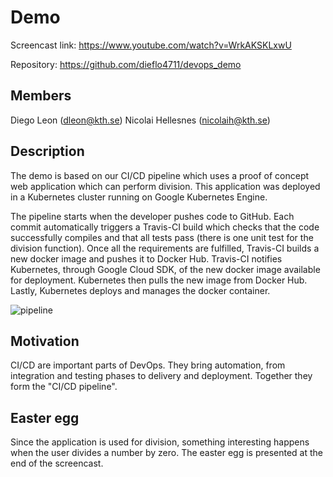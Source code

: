 # Demo
Screencast link: https://www.youtube.com/watch?v=WrkAKSKLxwU

Repository: https://github.com/dieflo4711/devops_demo

## Members
Diego Leon (dleon@kth.se)
Nicolai Hellesnes (nicolaih@kth.se)

## Description
The demo is based on our CI/CD pipeline which uses a proof of concept web application which can perform division. This application was deployed in a Kubernetes cluster running on Google Kubernetes Engine. 

The pipeline starts when the developer pushes code to GitHub. Each commit automatically triggers a Travis-CI build which checks that the code successfully compiles and that all tests pass (there is one unit test for the division function). Once all the requirements are fulfilled, Travis-CI builds a new docker image and pushes it to Docker Hub. Travis-CI notifies Kubernetes, through Google Cloud SDK, of the new docker image available for deployment. Kubernetes then pulls the new image from Docker Hub. Lastly, Kubernetes deploys and manages the docker container.

![pipeline](https://media.discordapp.net/attachments/689574194035687474/702564112311517344/pipe.jpg)

## Motivation
CI/CD are important parts of DevOps. They bring automation, from integration and testing phases to delivery and deployment. Together they form the "CI/CD pipeline".

## Easter egg
Since the application is used for division, something interesting happens when the user divides a number by zero. The easter egg is presented at the end of the screencast.
